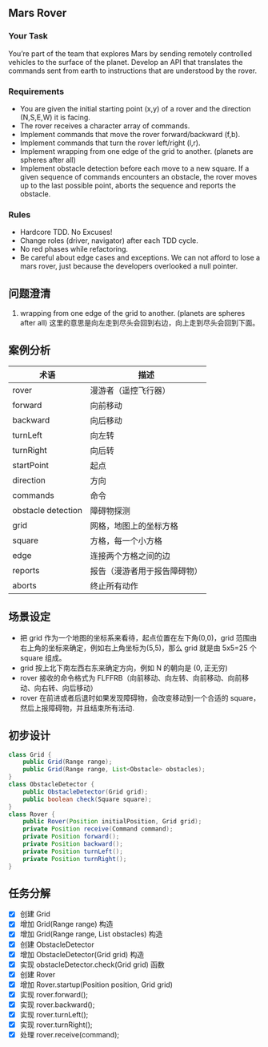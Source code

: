 ## Mars Rover

### Your Task
You’re part of the team that explores Mars by sending remotely controlled vehicles to the surface of the planet. Develop an API that translates the commands sent from earth to instructions that are understood by the rover.

### Requirements
- You are given the initial starting point (x,y) of a rover and the direction (N,S,E,W) it is facing.
- The rover receives a character array of commands.
- Implement commands that move the rover forward/backward (f,b).
- Implement commands that turn the rover left/right (l,r).
- Implement wrapping from one edge of the grid to another. (planets are spheres after all)
- Implement obstacle detection before each move to a new square. If a given sequence of commands encounters an obstacle, the rover moves up to the last possible point, aborts the sequence and reports the obstacle.

### Rules
- Hardcore TDD. No Excuses!
- Change roles (driver, navigator) after each TDD cycle.
- No red phases while refactoring.
- Be careful about edge cases and exceptions. We can not afford to lose a mars rover, just because the developers overlooked a null pointer.

## 问题澄清
1. wrapping from one edge of the grid to another. (planets are spheres after all) 这里的意思是向左走到尽头会回到右边，向上走到尽头会回到下面。

## 案例分析

|术语|描述|
|----|----|
|rover|漫游者（遥控飞行器）|
|forward|向前移动|
|backward|向后移动|
|turnLeft|向左转|
|turnRight|向后转|
|startPoint|起点|
|direction|方向|
|commands|命令|
|obstacle detection|障碍物探测|
|grid|网格，地图上的坐标方格|
|square|方格，每一个小方格|
|edge|连接两个方格之间的边|
|reports|报告（漫游者用于报告障碍物）|
|aborts|终止所有动作|

## 场景设定
- 把 grid 作为一个地图的坐标系来看待，起点位置在左下角(0,0)，grid 范围由右上角的坐标来确定，例如右上角坐标为(5,5)，那么 grid 就是由 5x5=25 个 square 组成。
- grid 按上北下南左西右东来确定方向，例如 N 的朝向是 (0, 正无穷)
- rover 接收的命令格式为 FLFFRB（向前移动、向左转、向前移动、向前移动、向右转、向后移动）
- rover 在前进或者后退时如果发现障碍物，会改变移动到一个合适的 square，然后上报障碍物，并且结束所有活动.

## 初步设计
```java
class Grid {
    public Grid(Range range);
    public Grid(Range range, List<Obstacle> obstacles);
}
class ObstacleDetector {
    public ObstacleDetector(Grid grid);
    public boolean check(Square square);
}
class Rover {
    public Rover(Position initialPosition, Grid grid);
    private Position receive(Command command);
    private Position forward();
    private Position backward();
    private Position turnLeft();
    private Position turnRight();
}
```

## 任务分解
- [x] 创建 Grid
- [x] 增加 Grid(Range range) 构造
- [x] 增加 Grid(Range range, List<Obstacle> obstacles) 构造
- [x] 创建 ObstacleDetector
- [x] 增加 ObstacleDetector(Grid grid) 构造
- [x] 实现 obstacleDetector.check(Grid grid) 函数
- [x] 创建 Rover
- [x] 增加 Rover.startup(Position position, Grid grid)
- [x] 实现 rover.forward();
- [x] 实现 rover.backward();
- [x] 实现 rover.turnLeft();
- [x] 实现 rover.turnRight();
- [x] 处理 rover.receive(command);